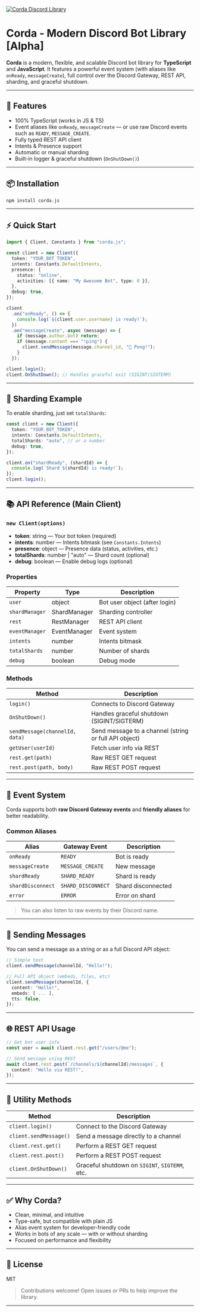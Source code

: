 [![Corda Discord Library](https://iili.io/FUrMdcx.md.png)](https://freeimage.host/i/FUrMdcx)

# Corda - Modern Discord Bot Library [Alpha]

**Corda** is a modern, flexible, and scalable Discord bot library for **TypeScript** and **JavaScript**. It features a powerful event system (with aliases like `onReady`, `messageCreate`), full control over the Discord Gateway, REST API, sharding, and graceful shutdown.

---

## 🚀 Features

- 100% TypeScript (works in JS & TS)
- Event aliases like `onReady`, `messageCreate` — or use raw Discord events such as `READY`, `MESSAGE_CREATE`.
- Fully typed REST API client
- Intents & Presence support
- Automatic or manual sharding
- Built-in logger & graceful shutdown (`OnShutDown()`)

---

## 📦 Installation

```bash
npm install corda.js
```

---

## ⚡ Quick Start

```ts
import { Client, Constants } from "corda.js";

const client = new Client({
  token: "YOUR_BOT_TOKEN",
  intents: Constants.DefaultIntents,
  presence: {
    status: "online",
    activities: [{ name: "My Awesome Bot", type: 0 }],
  },
  debug: true,
});

client
  .on("onReady", () => {
    console.log(`${client.user.username} is ready!`);
  })
  .on("messageCreate", async (message) => {
    if (message.author.bot) return;
    if (message.content === "!ping") {
      client.sendMessage(message.channel_id, "🏓 Pong!");
    }
  });

client.login();
client.OnShutDown(); // Handles graceful exit (SIGINT/SIGTERM)
```

---

## 🧩 Sharding Example

To enable sharding, just set `totalShards`:

```ts
const client = new Client({
  token: "YOUR_BOT_TOKEN",
  intents: Constants.DefaultIntents,
  totalShards: "auto", // or a number
  debug: true,
});

client.on("shardReady", (shardId) => {
  console.log(`Shard ${shardId} is ready!`);
});
client.login();
```

---

## 📚 API Reference (Main Client)

### `new Client(options)`

- **token**: string — Your bot token (required)
- **intents**: number — Intents bitmask (see `Constants.Intents`)
- **presence**: object — Presence data (status, activities, etc.)
- **totalShards**: number | "auto" — Shard count (optional)
- **debug**: boolean — Enable debug logs (optional)

### Properties

| Property       | Type         | Description                   |
| -------------- | ------------ | ----------------------------- |
| `user`         | object       | Bot user object (after login) |
| `shardManager` | ShardManager | Sharding controller           |
| `rest`         | RestManager  | REST API client               |
| `eventManager` | EventManager | Event system                  |
| `intents`      | number       | Intents bitmask               |
| `totalShards`  | number       | Number of shards              |
| `debug`        | boolean      | Debug mode                    |

### Methods

| Method                         | Description                                           |
| ------------------------------ | ----------------------------------------------------- |
| `login()`                      | Connects to Discord Gateway                           |
| `OnShutDown()`                 | Handles graceful shutdown (SIGINT/SIGTERM)            |
| `sendMessage(channelId, data)` | Send message to a channel (string or full API object) |
| `getUser(userId)`              | Fetch user info via REST                              |
| `rest.get(path)`               | Raw REST GET request                                  |
| `rest.post(path, body)`        | Raw REST POST request                                 |

---

## 🔔 Event System

Corda supports both **raw Discord Gateway events** and **friendly aliases** for better readability.

### Common Aliases

| Alias             | Gateway Event      | Description        |
| ----------------- | ------------------ | ------------------ |
| `onReady`         | `READY`            | Bot is ready       |
| `messageCreate`   | `MESSAGE_CREATE`   | New message        |
| `shardReady`      | `SHARD_READY`      | Shard is ready     |
| `shardDisconnect` | `SHARD_DISCONNECT` | Shard disconnected |
| `error`           | `ERROR`            | Error on shard     |

> You can also listen to raw events by their Discord name.

---

## 📨 Sending Messages

You can send a message as a string or as a full Discord API object:

```ts
// Simple text
client.sendMessage(channelId, "Hello!");

// Full API object (embeds, files, etc)
client.sendMessage(channelId, {
  content: "Hello!",
  embeds: [ ... ],
  tts: false,
});
```

---

## 🌐 REST API Usage

```ts
// Get bot user info
const user = await client.rest.get("/users/@me");

// Send message using REST
await client.rest.post(`/channels/${channelId}/messages`, {
  content: "Hello via REST!",
});
```

---

## 🧰 Utility Methods

| Method                 | Description                                    |
| ---------------------- | ---------------------------------------------- |
| `client.login()`       | Connect to the Discord Gateway                 |
| `client.sendMessage()` | Send a message directly to a channel           |
| `client.rest.get()`    | Perform a REST GET request                     |
| `client.rest.post()`   | Perform a REST POST request                    |
| `client.OnShutDown()`  | Graceful shutdown on `SIGINT`, `SIGTERM`, etc. |

---

## ✅ Why Corda?

- Clean, minimal, and intuitive
- Type-safe, but compatible with plain JS
- Alias event system for developer-friendly code
- Works in bots of any scale — with or without sharding
- Focused on performance and flexibility

---

## 📜 License

MIT

> Contributions welcome! Open issues or PRs to help improve the library.

---
